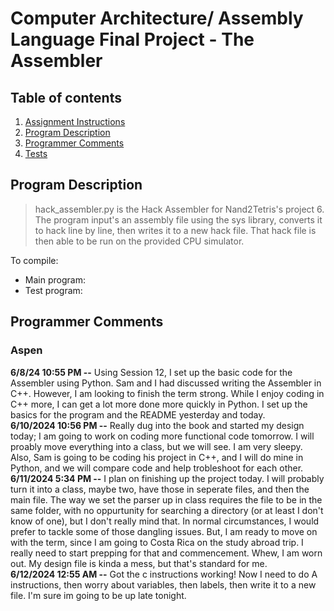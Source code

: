 # Computer Architecture/ Assembly Language Final Project - The Assembler
## Table of contents
1. [Assignment Instructions](https://www.nand2tetris.org/project06)
2. [Program Description](https://github.com/evilfrogking/CS271/blob/main/project6/README.md#program-description)
3. [Programmer Comments](https://github.com/evilfrogking/CS271/blob/main/project6/README.md#programmer-comments)
4. [Tests]()


## Program Description
> hack_assembler.py is the Hack Assembler for Nand2Tetris's project 6. The program input's an assembly file using the sys library, converts it to hack line by line, then writes it to a new hack file. That hack file is then able to be run on the provided CPU simulator. 
>
To compile:  
- Main program: 
- Test program:

## Programmer Comments
### Aspen
**6/8/24 10:55 PM --** Using Session 12, I set up the basic code for the Assembler using Python. Sam and I had discussed writing the Assembler in C++. However, I am looking to finish the term strong. While I enjoy coding in C++ more, I can get a lot more done more quickly in Python. I set up the basics for the program and the README yesterday and today.  
**6/10/2024 10:56 PM --** Really dug into the book and started my design today; I am going  to work on coding more functional code tomorrow. I will proably move everything into a class, but we will see. I am very sleepy. Also, Sam is going to be coding his project in C++, and I will do mine in Python, and we will compare code and help trobleshoot for each other.  
**6/11/2024 5:34 PM --** I plan on finishing up the project today. I will probably turn it into a class, maybe two, have those in seperate files, and then the main file. The way we set the parser up in class requires the file to be in the same folder, with no oppurtunity for searching a directory (or at least I don't know of one), but I don't really mind that. In normal circumstances, I would prefer to tackle some of those dangling issues. But, I am ready to move on with the term, since I am going to Costa Rica on the study abroad trip. I really need to start prepping for that and commencement. Whew, I am worn out. My design file is kinda a mess, but that's standard for me.  
**6/12/2024 12:55 AM --** Got the c instructions working! Now I need to do A instructions, then worry about variables, then labels, then write it to a new file. I'm sure im going to be up late tonight.  
